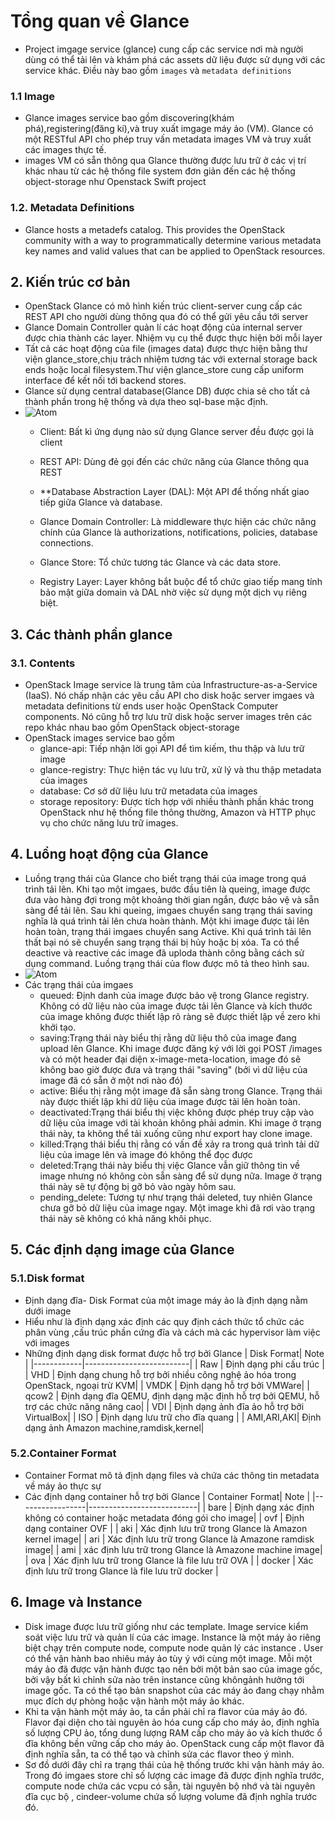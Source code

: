 # Tổng quan về Glance # 
- Project imgage service (glance) cung cấp các service nơi mà người dùng có thể tải lên và khám phá các assets dữ liệu được sử dụng với các service khác. Điều này bao gồm `images` và `metadata definitions` 
### 1.1 Image ### 
- Glance images service bao gồm discovering(khám phá),registering(đăng kí),và truy xuất imgage máy ảo (VM). Glance có một RESTful API cho phép truy vấn metadata images VM và truy xuất các images thực tế. 
- images VM có sẵn thông qua Glance thường được lưu trữ ở các vị trí khác nhau từ các hệ thống file system đơn giản đến các hệ thống object-storage như Openstack Swift project 
### 1.2. Metadata Definitions ### 
- Glance hosts a metadefs catalog. This provides the OpenStack community with a way to programmatically determine various metadata key names and valid values that can be applied to OpenStack resources.

## 2. Kiến trúc cơ bản ## 
- OpenStack Glance có mô hình kiến trúc client-server cung cấp các REST API cho người dùng thông qua đó có thể gửi yêu cầu tới server 
- Glance Domain Controller quản lí  các hoạt động của internal server được chia thành các layer. Nhiệm vụ cụ thể được thực hiện bởi mỗi layer 
- Tất cả các hoạt động của file (images data) được thực hiện bằng thư viện glance_store,chịu trách nhiệm tương tác với external storage back ends hoặc local filesystem.Thư viện glance_store cung cấp uniform interface để kết nối tới backend stores.
- Glance sử dụng central database(Glance DB) được chia sẻ cho tất cả thành phần trong hệ thống và dựa theo sql-base mặc định. 
- ![Atom](https://i.imgur.com/UKX2yav.png) 
  - Client: Bất kì ứng dụng nào sử dụng Glance server đều được gọi là client

  - REST API: Dùng đẻ gọi đến các chức năng của Glance thông qua REST

  - **Database Abstraction Layer (DAL): Một API để thống nhất giao tiếp giữa Glance và database.

  - Glance Domain Controller: Là middleware thực hiện các chức năng chính của Glance là authorizations, notifications, policies, database connections.

  - Glance Store: Tổ chức tương tác Glance và các data store.
 
  - Registry Layer: Layer không bắt buộc để tổ chức giao tiếp mang tính bảo mật giữa domain và DAL nhờ việc sử dụng một dịch vụ riêng biệt.
## 3. Các thành phần glance ## 
### 3.1. Contents ### 
- OpenStack Image service là trung  tâm của Infrastructure-as-a-Service (IaaS). Nó chấp nhận các yêu cầu API cho disk hoặc server imgaes và metadata definitions từ ends user hoặc OpenStack Computer components. Nó cũng hỗ trợ lưu trữ disk hoặc server images trên các repo khác nhau bao gồm OpenStack object-storage
- OpenStack images service bao gồm 
  - glance-api: Tiếp nhận lời gọi API để tìm kiếm, thu thập và lưu trữ image
  - glance-registry: Thực hiện tác vụ lưu trữ, xử lý và thu thập metadata của images
  - database: Cơ sở dữ liệu lưu trữ metadata của images
  - storage repository: Được tích hợp với nhiều thành phần khác trong OpenStack như hệ thống file thông thường, Amazon và HTTP phục vụ cho chức năng lưu trữ images.
## 4. Luồng hoạt động của Glance ## 
- Luồng trạng thái của Glance cho biết trạng thái của image trong quá trình tải lên. Khi tạo một imgaes, bước đầu tiên là queing, image được đưa vào hàng đợi trong một khoảng thời gian ngắn, được bảo vệ và sẵn sàng để tải lên. Sau khi queing, imgaes chuyển sang trạng thái saving nghĩa là quá trình tải lên chưa hoàn thành. Một khi image được tải lên hoàn toàn, trạng thái imgaes chuyển sang Active. Khi quá trình tải lên thất bại nó sẽ chuyển sang trạng thái bị hủy hoặc bị xóa. Ta có thể deactive và reactive các image đã uploda thành công bằng cách sử dụng command. Luồng trạng thái của flow được mô tả theo hình sau. 
- ![Atom](https://i.imgur.com/1FVevfS.png) 
- Các trạng thái của imgaes 
  - queued: Định danh của image được bảo vệ trong Glance registry. Không có dữ liệu nào của image được tải lên Glance và kích thước của image không được thiết lập rõ ràng sẽ được thiết lập về zero khi khởi tạo.
  - saving:Trạng thái này biểu thị rằng dữ liệu thô của image đang upload lên Glance. Khi image được đăng ký với lời gọi POST /images và có một header đại diện x-image-meta-location, image đó sẽ không bao giờ được đưa và trạng thái "saving" (bởi vì dữ liệu của image đã có sẵn ở một nơi nào đó)
  - active: Biểu thị rằng một image đã sẵn sàng trong Glance. Trạng thái này được thiết lập khi dữ liệu của image được tải lên hoàn toàn.
  - deactivated:Trạng thái biểu thị việc không được phép truy cập vào dữ liệu của image với tài khoản không phải admin. Khi image ở trạng thái này, ta không thể tải xuống cũng như export hay clone image.
  - killed:Trạng thái biểu thị rằng có vấn đề xảy ra trong quá trình tải dữ liệu của image lên và image đó không thể đọc được
  - deleted:Trạng thái này biểu thị việc Glance vẫn giữ thông tin về image nhưng nó không còn sẵn sàng để sử dụng nữa. Image ở trạng thái này sẽ tự động bị gỡ bỏ vào ngày hôm sau.
  - pending_delete: Tương tự như trạng thái deleted, tuy nhiên Glance chưa gỡ bỏ dữ liệu của image ngay. Một image khi đã rơi vào trạng thái này sẽ không có khả năng khôi phục.

## 5. Các định dạng image của Glance ## 
### 5.1.Disk format ### 
- Định dạng đĩa- Disk Format của một image máy ảo là định dạng nằm dưới image 
- Hiểu như là định dạng xác định các quy định cách thức tổ chức các phân vùng ,cấu trúc phần cứng đĩa và cách mà các hypervisor làm việc với images
- Những định dạng disk format được hỗ trợ bởi Glance 
| Disk Format|     Note     | 
|------------|--------------------------| 
| Raw        | Định dạng phi cấu trúc |
| VHD        | Định dạng chung hỗ trợ bởi nhiều công nghệ ảo hóa trong OpenStack, ngoại trừ KVM|
|  VMDK      | Định dạng hỗ trợ bởi VMWare| 
| qcow2      | Định dạng đĩa QEMU, định dạng mặc định hỗ trợ bởi QEMU, hỗ trợ các chức năng nâng cao|
| VDI        | Định dạng ảnh đĩa ảo hỗ trợ bởi VirtualBox| 
| ISO        | Định dạng lưu trữ cho đĩa quang | 
| AMI,ARI,AKI| Định dạng ảnh Amazon machine,ramdisk,kernel| 

### 5.2.Container Format ### 
- Container Format mô tả định dạng files và chứa các thông tin metadata về máy ảo thực sự 
- Các định dạng container hỗ trợ bởi Glance 
| Container Format|             Note          | 
|-----------------|---------------------------|
|   bare          | Định dạng xác định không có container hoặc metadata đóng gói cho image| 
|   ovf           | Định dạng container OVF  | 
|   aki           | Xác định lưu trữ trong Glance là Amazon kernel image| 
|   ari           | Xác định lưu trữ trong Glance là Amazone ramdisk image| 
|   ami           | xác định lưu trữ trong Glance là Amazone machine image| 
|   ova           | Xác định lưu trữ trong Glance là file lưu trữ OVA     | 
|   docker        | Xác định lưu trữ trong Glance là file lưu trữ docker | 

## 6. Image và Instance ## 
- Disk image được lưu trữ giống như các template. Image service kiểm soát việc lưu trữ và quản lí của các image. Instance là một máy ảo riêng biệt chạy trên compute node, compute node quản lý các instance . User có thể vận hành bao nhiêu máy ảo tùy ý với cùng một image. Mỗi một máy ảo đã được vận hành được tạo nên bởi một bản sao của image gốc, bởi vậy bất kì chỉnh sửa nào trên instance cũng khôngảnh hưởng tới image gốc. Ta có thể tạo bản snapshot của các máy ảo đang chạy nhằm mục đích dự phòng hoặc vận hành một máy ảo khác. 
- Khi ta vận hành một máy ảo, ta cần phải chỉ ra flavor của máy ảo đó. Flavor đại diện cho tài nguyên ảo hóa cung cấp cho máy ảo, định nghĩa số lượng CPU ảo, tổng dung lượng RAM cấp cho máy ảo và kích thước ổ đĩa không bền vững cấp cho máy ảo. OpenStack cung cấp một flavor đã định nghĩa sẵn, ta có thể tạo và chỉnh sửa các flavor theo ý mình. 
- Sơ đồ dưới đây chỉ ra trạng thái của hệ thống trước khi vận hành máy ảo. Trong đó imgaes store chỉ số lượng các image đã được định nghĩa trước, compute node chứa các vcpu có sẵn, tài nguyên bộ nhớ và tài nguyên đĩa cục bộ , cindeer-volume chứa số lượng volume đã định nghĩa trước đó. 





